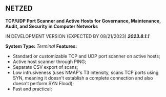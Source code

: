 ## NETZED

**TCP/UDP Port Scanner and Active Hosts for Governance, Maintenance, Audit, and Security in Computer Networks**

IN DEVELOPMENT VERSION (EXPECTED BY 08/21/2023)
_**2023.8.1.1**_

**System Type:** _Terminal_ 
**Features:**

-   Standard or customizable TCP and UDP port scanner on active hosts;
-   Active host scanner through PING;
-   Separate CSV export of scans;
-   Low intrusiveness (uses NMAP's T3 intensity, scans TCP ports using SYN, meaning it doesn't establish a complete connection and also doesn't perform SYN Flood);
-   Fast and practical;
